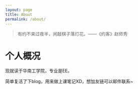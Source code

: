 ```yaml
---
layout: page
title: About
permalink: /about/
---
```


> 有约不来过夜半，闲敲棋子落灯花。——《约客》赵师秀

# 个人概况

现就读于华南工学院，专业是EE。

简单复活了下blog，用来做上课笔记XD，想加友链可以邮件联系~